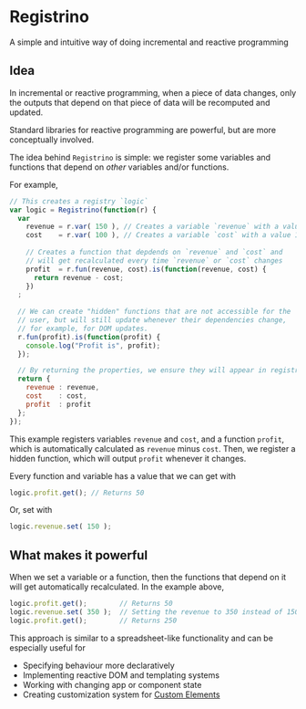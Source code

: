 # Registrino
A simple and intuitive way of doing incremental and reactive programming

## Idea
In incremental or reactive programming, when a piece of data changes, only the outputs that depend on that piece of data will be recomputed and updated.

Standard libraries for reactive programming are powerful, but are more conceptually involved.

The idea behind `Registrino` is simple: we register some variables and functions that depend on *other* variables and/or functions.

For example,

```javascript
// This creates a registry `logic`
var logic = Registrino(function(r) {
  var
    revenue = r.var( 150 ), // Creates a variable `revenue` with a value 150
    cost    = r.var( 100 ), // Creates a variable `cost` with a value 100
    
    // Creates a function that depdends on `revenue` and `cost` and
    // will get recalculated every time `revenue` or `cost` changes
    profit  = r.fun(revenue, cost).is(function(revenue, cost) {
      return revenue - cost;
    })
  ;
  
  // We can create "hidden" functions that are not accessible for the
  // user, but will still update whenever their dependencies change,
  // for example, for DOM updates.
  r.fun(profit).is(function(profit) {
    console.log("Profit is", profit);
  });

  // By returning the properties, we ensure they will appear in registry `logic`.
  return {
    revenue : revenue,
    cost    : cost,
    profit  : profit
  };
});
```

This example registers variables `revenue` and `cost`, and a function `profit`, which is automatically calculated as `revenue` minus `cost`. Then, we register a hidden function, which will output `profit` whenever it changes.

Every function and variable has a value that we can get with

```javascript
logic.profit.get(); // Returns 50
```

Or, set with

```javascript
logic.revenue.set( 150 );
```

## What makes it powerful

When we set a variable or a function, then the functions that depend on it will get automatically recalculated. In the example above,

```javascript
logic.profit.get();        // Returns 50
logic.revenue.set( 350 );  // Setting the revenue to 350 instead of 150
logic.profit.get();        // Returns 250
```

This approach is similar to a spreadsheet-like functionality and can be especially useful for
* Specifying behaviour more declaratively
* Implementing reactive DOM and templating systems
* Working with changing app or component state
* Creating customization system for [Custom Elements](https://developers.google.com/web/fundamentals/getting-started/primers/customelements)
